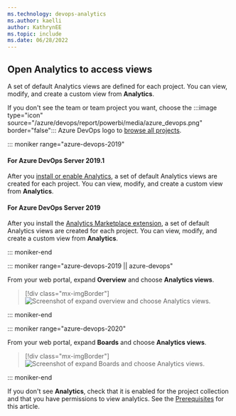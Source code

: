 ```yaml
---
ms.technology: devops-analytics
ms.author: kaelli
author: KathrynEE
ms.topic: include
ms.date: 06/28/2022
---
```


<a id="open-analytics">  </a>

## Open Analytics to access views

A set of default Analytics views are defined for each project. You can view, modify, and create a custom view from **Analytics**. 

If you don't see the team or team project you want, choose the :::image type="icon" source="/azure/devops/report/powerbi/media/azure_devops.png" border="false"::: Azure DevOps logo to [browse all projects](../../project/navigation/work-across-projects.md).  

::: moniker range="azure-devops-2019"

#### For Azure DevOps Server 2019.1

After you [install or enable Analytics](../dashboards/analytics-extension.md), a set of default Analytics views are created for each project. You can view, modify, and create a custom view from **Analytics**. 

#### For Azure DevOps Server 2019

After you install the [Analytics Marketplace extension](../dashboards/analytics-extension.md), a set of default Analytics views are created for each project. You can view, modify, and create a custom view from **Analytics**. 

::: moniker-end  

::: moniker range="azure-devops-2019 || azure-devops"

From your web portal, expand **Overview** and choose **Analytics views**.  

> [!div class="mx-imgBorder"]  
> ![Screenshot of expand overview and choose Analytics views.](/azure/devops/report/powerbi/media/open_analytics.png)   

::: moniker-end

::: moniker range="azure-devops-2020"

From your web portal, expand **Boards** and choose **Analytics views**.  

> [!div class="mx-imgBorder"]  
> ![Screenshot of expand Boards and choose Analytics views.](/azure/devops/report/powerbi/media/analytics-views/open-analytics-2020.png)  

::: moniker-end 

If you don't see **Analytics**, check that it is enabled for the project collection and that you have permissions to view analytics. See the [Prerequisites](#prerequisites) for this article.